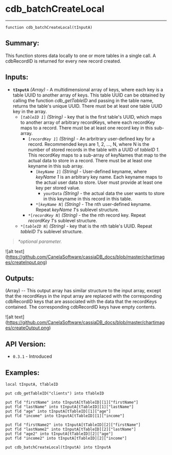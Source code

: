 # cdb_batchCreateLocal
---
```
function cdb_batchCreateLocal(tInputA)
```
## Summary:
This function stores data locally to one or more tables in a single call. A cdbRecordID is returned for every new record created.

## Inputs:
* **`tInputA`** *(Array)* - A multidimensional array of keys, where each key is a table UUID to another array of keys. This table UUID can be obtained by calling the function *cdb_getTableID* and passing in the table name, returns the table's unique UUID. There must be at least one table UUID key in the array.
    * `[`*`tableID 1`*`]` *(String)* - key that is the first table's UUID, which maps to another array of arbitrary recordKeys, where each recordKey maps to a record. There must be at least one record key in this sub-array.
    	* `[`*`recordKey 1`*`]` *(String)* - An arbritrary user-defined key for a record. Recommended keys are 1, 2, ..., N, where N is the number of stored records in the table with a UUID of *tableID 1*. This recordKey maps to a sub-array of keyNames that map to the actual data to store in a record. There must be at least one keyname in this sub array. 
    		* `[`*`keyName 1`*`]` *(String)* - User-defined keyname, where *keyName 1* is an arbitrary key name. Each keyname maps to the actual user data to store. User must provide at least one key per stored value.
    			*  `yourData` *(String)* - the actual data the user wants to store in this keyname in this record in this table.
    		* `*[`*`keyName N`*`]` *(String)* - The nth user-defined keyname. Repeat *keyName 1*'s sublevel structure.
    	* `*[`*`recordKey N`*`]` *(String)* - the the nth record key. Repeat *recordKey 1*'s sublevel structure.
    * `*[`*`tableID N`*`]` *(String)* - key that is the nth table's UUID. Repeat *tableID 1*'s sublevel structure.

> _*optional parameter._

![alt text] (https://github.com/CanelaSoftware/cassiaDB_docs/blob/master/chartimages/createInput.png)
## Outputs:
(Array) -- This output array has similar structure to the input array, except that the recordKeys in the input array are replaced with the corresponding cdbRecordID keys that are associated with the data that the recordKeys contained. The corresponding cdbRecordID keys have empty contents. 

![alt text] (https://github.com/CanelaSoftware/cassiaDB_docs/blob/master/chartimages/createOutput.png)
## API Version:
* `0.3.1` - Introduced

## Examples:
```
local tInputA, tTableID
     
put cdb_getTableID("clients") into tTableID
          
put fld "firstName" into tInputA[tTableID][1]["firstName"]
put fld "lastName" into tInputA[tTableID][1]["lastName"]
put fld "age" into tInputA[tTableID][1]["age"]
put fld "income" into tInputA[tTableID][1]["income"]

put fld "firstName2" into tInputA[tTableID][2]["firstName"]
put fld "lastName2" into tInputA[tTableID][2]["lastName"]
put fld "age2" into tInputA[tTableID][2]["age"]
put fld "income2" into tInputA[tTableID][2]["income"]

put cdb_batchCreateLocal(tInputA) into tInputA
```
